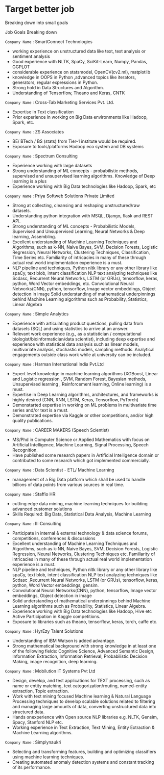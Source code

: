 # Target better job

Breaking down into small goals

Job Goals Breaking down

`Company Name` : SmartConnect Technologies
* working experience on unstructured data like text, text analysis or sentiment analysis
* Good experience with NLTK, SpaCy, SciKit-Learn, Numpy, Pandas, GGPLOT
* considerable experience on statsmodel, OpenCV(cv2.ml), matplotlib
* knowledge in OOPS in Python ,advanced topics like iterators, generators, regular expressions in Python.
* Strong hold in Data Structures and Algorithm.
* Understanding of Tensorflow, Theano and Keras, CNTK

`Company Name` : Cross-Tab Marketing Services Pvt. Ltd.
* Expertise in Text classification 
* Prior experience in working on Big Data environments like Hadoop, Spark, etc.

`Company Name` : ZS Associates
* BE/ BTech / BS (stats) from Tier-1 institute would be required.
* Exposure to tools/platforms Hadoop eco system and DB systems

`Company Name` : Spectrum Consulting
* Experience working with large datasets
* Strong understanding of ML concepts - probabilistic methods, supervised and unsupervised learning algorithms. Knowledge of Deep learning is a plus
* Experience working with Big Data technologies like Hadoop, Spark, etc

`Company Name` : Priya Softweb Solutions Private Limited
* Strong at collecting, cleansing and reshaping unstructured/raw datasets.
* Understanding python integration with MSQL, Django, flask and REST API.
* Strong understanding of ML concepts - Probabilistic Models, Supervised and Unsupervised Learning, Neural Networks & Deep learning, Assembling. 
* Excellent understanding of Machine Learning Techniques and Algorithms, such as k-NN, Naive Bayes, SVM, Decision Forests, Logistic Regression, Neural Networks, Clustering Techniques, Classification, Time Series etc. Familiarity of intricacies in many of these through actual real world implementation experience is a must.
* NLP pipeline and techniques, Python nltk library or any other library like spaCy, text blob, intent classification NLP text analyzing techniques like Scdasc, Recurrent Neural Networks, LSTM (or GRUs), tensorflow, keras, python, Word Vector embeddings, etc.
Convolutional Neural Networks(CNN), python, tensorflow, Image vector embeddings, Object detection in image
Solid understanding of mathematical underpinnings behind Machine Learning algorithms such as Probability, Statistics, Linear Algebra

`Company Name` : Simple Analytics
* Experience with articulating product questions, pulling data from datasets (SQL) and using statistics to arrive at an answer.
* Relevant work experience (e.g., as a statistician / computational biologist/bioinformatician/data scientist), including deep expertise and experience with statistical data analysis such as linear models, multivariate analysis, stochastic models, sampling methods. Analytical engagements outside class work while at university can be included.

`Company Name` : Harman International India Pvt.Ltd 
* Expert level knowledge in machine learning algorithms (XGBoost, Linear and Logistic regression , SVM, Random Forest, Bayesian methods, Unsupervised learning , Reinforcement learning, Online learning) is a must.
* Expertise in Deep Learning algorithms, architectures, and frameworks is highly desired (CNN, RNN, LSTM, Keras, Tensorflow, PyTorch)
* Demonstarted expertise in working on ML problems in multivariate time series and/or text is a must.
* Demonstrated expertise via Kaggle or other competitions, and/or high quality publications.

`Company Name` : CAREER MAKERS (Speech Scientist)
*  MS/Phd in Computer Science or Applied Mathematics with focus on Artificial Intelligence, Machine Learning, Signal Processing, Speech Recognition. 
* Have published some research papers in Artificial Intelligence domain or contributed to some research which got implemented commercially. 

`Company Name` : Data Scientist - ETL/ Machine Learning
* management of a Big Data platform which shall be used to handle billions of data points from various sources in real time. 

`Company Name` : Staffio HR
* cutting edge data mining, machine learning techniques for building advanced customer solutions
* Skills Required: Big Data, Statistical Data Analysis, Machine Learning

`Company Name` : III Consulting
* Participate in internal & external technology & data science forums, competitions, conferences & discussions 
* Excellent understanding of Machine Learning Techniques and Algorithms, such as k-NN, Naive Bayes, SVM, Decision Forests, Logistic Regression, Neural Networks, Clustering Techniques etc. Familiarity of intricacies in many of these through actual real world implementation experience is a must.
* NLP pipeline and techniques, Python nltk library or any other library like spaCy, text blob, intent classification NLP text analyzing techniques like Scdasc ,Recurrent Neural Networks, LSTM (or GRUs), tensorflow, keras, python, Word Vector embeddings, gensim.
* Convolutional Neural Networks(CNN), python, tensorflow, Image vector embeddings, Object detection in image
* Solid understanding of mathematical underpinnings behind Machine Learning algorithms such as Probability, Statistics, Linear Algebra. 
* Experience working with Big Data technologies like Hadoop, Hive etc Active Participation in Kaggle competitions.
* Exposure to libraries such as theano, tensorflow, keras, torch, caffe etc.


`Company Name` : HyrEzy Talent Solutions
* Understanding of IBM Watson is added advantage.
* Strong mathematical background with strong knowledge in at least one of the following fields: Cognitive Science, Advanced Semantic Design, Information Extraction, Information Retrieval, Probabilistic Decision Making, image recognition, deep learning.

`Company Name` : Mobilution IT Systems Pvt Ltd
* Design, develop, and test applications for TEXT processing, such as name or entity matching, text categorization/routing, named-entity extraction, Topic extraction.
* Work with text mining focused Machine learning & Natural Language Processing techniques to develop scalable solutions related to filtering and managing large amounts of data, converting unstructured data into structured data.
* Hands onexperience with Open source NLP libraries e.g. NLTK, Gensim, Spacy, Stanford NLP etc.
* Working experience in Text Extraction, Text Mining, Entity Extraction & Machine Learning algorithms.

`Company Name` : Simplynaukri
* Selecting and transforming features, building and optimizing classifiers using machine learning techniques.
* Creating automated anomaly detection systems and constant tracking of its performance.